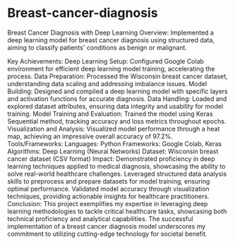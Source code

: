 # Breast-cancer-diagnosis
Breast Cancer Diagnosis with Deep Learning
Overview:
Implemented a deep learning model for breast cancer diagnosis using structured data, aiming to classify patients' conditions as benign or malignant.

Key Achievements:
Deep Learning Setup: Configured Google Colab environment for efficient deep learning model training, accelerating the process.
Data Preparation: Processed the Wisconsin breast cancer dataset, understanding data scaling and addressing imbalance issues.
Model Building: Designed and compiled a deep learning model with specific layers and activation functions for accurate diagnosis.
Data Handling: Loaded and explored dataset attributes, ensuring data integrity and usability for model training.
Model Training and Evaluation: Trained the model using Keras Sequential method, tracking accuracy and loss metrics throughout epochs.
Visualization and Analysis: Visualized model performance through a heat map, achieving an impressive overall accuracy of 97.2%.
Tools/Frameworks:
Languages: Python
Frameworks: Google Colab, Keras
Algorithms: Deep Learning (Neural Networks)
Dataset: Wisconsin breast cancer dataset (CSV format)
Impact:
Demonstrated proficiency in deep learning techniques applied to medical diagnosis, showcasing the ability to solve real-world healthcare challenges.
Leveraged structured data analysis skills to preprocess and prepare datasets for model training, ensuring optimal performance.
Validated model accuracy through visualization techniques, providing actionable insights for healthcare practitioners.
Conclusion:
This project exemplifies my expertise in leveraging deep learning methodologies to tackle critical healthcare tasks, showcasing both technical proficiency and analytical capabilities. The successful implementation of a breast cancer diagnosis model underscores my commitment to utilizing cutting-edge technology for societal benefit.
